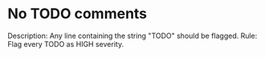 # No TODO comments
Description: Any line containing the string "TODO" should be flagged.
Rule: Flag every TODO as HIGH severity.
